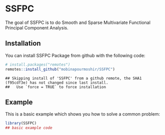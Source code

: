 
# SSFPC

<!-- badges: start -->
<!-- badges: end -->

The goal of SSFPC is to do Smooth and Sparse Multivariate Functional
Principal Component Analysis.

## Installation

You can install SSFPC Package from github with the following code:

``` r
# install.packages("remotes")
remotes::install_github("mobinapourmoshir/SSFPC")
```

    ## Skipping install of 'SSFPC' from a github remote, the SHA1 (f95cdf3e) has not changed since last install.
    ##   Use `force = TRUE` to force installation

## Example

This is a basic example which shows you how to solve a common problem:

``` r
library(SSFPC)
## basic example code
```
